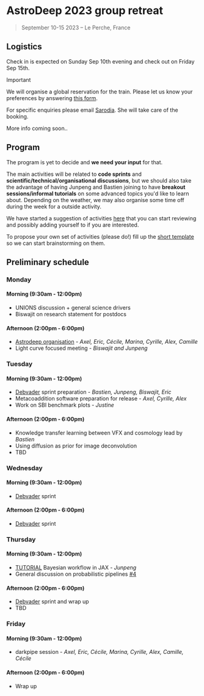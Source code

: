 # AstroDeep 2023 group retreat

> September 10-15 2023 – Le Perche, France

## Logistics

Check in is expected on Sunday Sep 10th evening and check out on Friday Sep 15th.

> [!IMPORTANT]
> We will organise a global reservation for the train. Please let us know your preferences by answering [this form](https://framaforms.org/astrodeep-camp-logistics-1691129499).

For specific enquiries please email [Sarodia](mailto:vydelingum@apc.univ-paris7.fr). She will take care of the booking.

More info coming soon..

## Program

The program is yet to decide and **we need your input** for that.

The main activities will be related to **code sprints** and **scientific/technical/organisational discussions**, but we should also take the advantage of having Junpeng and Bastien joining to have **breakout sessions/informal tutorials** on some advanced topics you'd like to learn about. Depending on the weather, we may also organise some time off during the week for a outside activity.

We have started a suggestion of activities [here](https://github.com/astrodeepnet/retreat-2023/issues) that you can start reviewing and possibly adding yourself to if you are interested.

To propose your own set of activities (please do!) fill up the [short template](https://github.com/astrodeepnet/astrodeep-camp-2023/issues/new?template=ACTIVITY-FORM.yml) so we can start brainstorming on them.

## Preliminary schedule

### Monday

#### Morning (9:30am - 12:00pm)
- UNIONS discussion + general science drivers
- Biswajit on research statement for postdocs

#### Afternoon (2:00pm - 6:00pm)  
- [Astrodeep organisation][orga] - _Axel, Eric, Cécile, Marina, Cyrille, Alex, Camille_
- Light curve focused meeting - _Biswajit and Junpeng_

### Tuesday 

#### Morning (9:30am - 12:00pm)
- [Debvader][debvader] sprint preparation - _Bastien, Junpeng, Biswajit, Eric_
- Metacoaddition software preparation for release - _Axel, Cyrille, Alex_
- Work on SBI benchmark plots - _Justine_

#### Afternoon (2:00pm - 6:00pm)
- Knowledge transfer learning between VFX and cosmology lead by _Bastien_
- Using diffusion as prior for image deconvolution 
- TBD

### Wednesday

#### Morning (9:30am - 12:00pm)  
- [Debvader][debvader] sprint 

#### Afternoon (2:00pm - 6:00pm)
- [Debvader][debvader] sprint

### Thursday

#### Morning (9:30am - 12:00pm)
- [TUTORIAL][jaxpipe] Bayesian workflow in JAX - _Junpeng_
- General discussion on probabilistic pipelines [#4](https://github.com/astrodeepnet/astrodeep-camp-2023/issues/4)

#### Afternoon (2:00pm - 6:00pm)
- [Debvader][debvader] sprint and wrap up
- TBD

### Friday

#### Morning (9:30am - 12:00pm) 
- darkpipe session - _Axel, Eric, Cécile, Marina, Cyrille, Alex, Camille, Cécile_

#### Afternoon (2:00pm - 6:00pm)
- Wrap up


[orga]: https://github.com/astrodeepnet/astrodeep-camp-2023/issues/1
[debvader]: https://github.com/astrodeepnet/astrodeep-camp-2023/issues/3
[jaxpipe]: https://github.com/astrodeepnet/astrodeep-camp-2023/issues/5